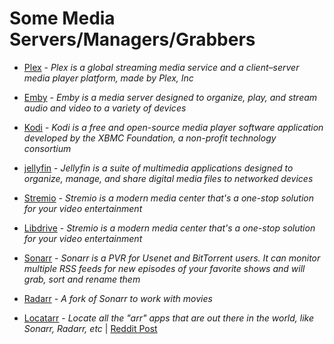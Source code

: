 # Some Media Servers/Managers/Grabbers

* [Plex](https://www.plex.tv/) - *Plex is a global streaming media service and a client–server media player platform, made by Plex, Inc*

* [Emby](https://emby.media/) - *Emby is a media server designed to organize, play, and stream audio and video to a variety of devices*

* [Kodi](https://kodi.tv/) - *Kodi is a free and open-source media player software application developed by the XBMC Foundation, a non-profit technology consortium*

* [jellyfin](https://jellyfin.org/) - *Jellyfin is a suite of multimedia applications designed to organize, manage, and share digital media files to networked devices*

* [Stremio](https://www.stremio.com/) - *Stremio is a modern media center that's a one-stop solution for your video entertainment*

* [Libdrive](https://github.com/libdrive/libdrive) - *Stremio is a modern media center that's a one-stop solution for your video entertainment*

* [Sonarr](https://sonarr.tv/) - *Sonarr is a PVR for Usenet and BitTorrent users. It can monitor multiple RSS feeds for new episodes of your favorite shows and will grab, sort and rename them*

* [Radarr](https://radarr.video/) - *A fork of Sonarr to work with movies*

* [Locatarr](https://github.com/rustyshackleford36/locatarr) - *Locate all the "arr" apps that are out there in the world, like Sonarr, Radarr, etc* | [Reddit Post](https://amp.reddit.com/r/radarr/comments/hbwnb2/a_list_of_all_companion_tools_and_software/)
